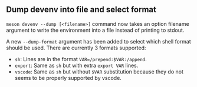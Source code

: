 ## Dump devenv into file and select format

`meson devenv --dump [<filename>]` command now takes an option filename argument
to write the environment into a file instead of printing to stdout.

A new `--dump-format` argument has been added to select which shell format
should be used. There are currently 3 formats supported:
- `sh`: Lines are in the format `VAR=/prepend:$VAR:/append`.
- `export`: Same as `sh` but with extra `export VAR` lines.
- `vscode`: Same as `sh` but without `$VAR` substitution because they do not
  seems to be properly supported by vscode.
